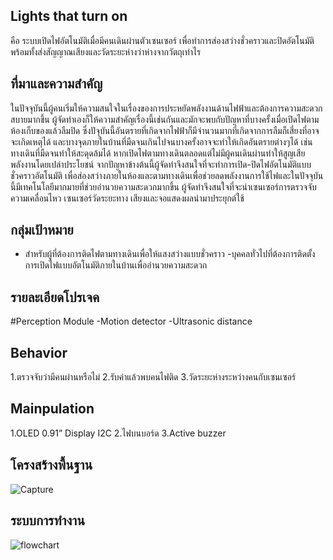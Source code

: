 ## Lights that turn on
คือ ระบบเปิดไฟอัตโนมัติเมื่อมีคนเดินผ่านตัวเซนเซอร์ เพื่อทำการส่องสว่างชั่วคราวและปิดอัตโนมัติ พร้อมทั้งส่งสัญญาณเสียงและวัดระยะห่างว่าห่างจากวัตถุเท่าไร

## ที่มาและความสำคัญ
ในปัจจุบันนี้ผู้คนเริ่มให้ความสนใจในเรื่องของการประหยัดพลังงานด้านไฟฟ้าและต้องการความสะดวกสบายมากขึ้น ผู้จัดทำเองก็ให้ความสำคัญเรื่องนี้เช่นกันและมักจะพบกับปัญหาที่บางครั้งเมื่อเปิดไฟตามห้องเก็บของแล้วลืมปิด ซึ่งปัจุบันนี้อันตรายที่เกิดจากไฟฟ้าก็มีจำนวนมากที่เกิดจากการลืมก็เสี่ยงที่อาจจะเกิดเหตุได้ และบางจุดภายในบ้านที่มืดจนเกินไปจนบางครั้งอาจจะทำให้เกิดอันตรายต่างๆได้ เช่น ทางเดินที่มืดจนทำให้สะดุดล้มได้ หากเปิดไฟตามทางเดินตลอดแต่ไม่มีผู้คนเดินผ่านทำให้สูญเสียพลังงานโดยเปล่าประโยชน์
	จากปัญหาข้างต้นนี้ผู้จัดทำจึงสนใจที่จะทำการเปิด-ปิดไฟอัตโนมัติแบบชั่วคราวอัตโนมัติ เพื่อส่องสว่างภายในห้องและตามทางเดินเพื่อช่วยลดพลังงานการใช้ไฟและในปัจจุบันนี้มีเทคโนโลยีมากมายที่ช่วยอำนวยความสะดวกมากขึ้น ผู้จัดทำจึงสนใจที่จะนำเซนเซอร์การตรวจจับความเคลื่อนไหว เซนเซอร์วัดระยะทาง เสียงและจอแสดงผลนำมาประยุกต์ใช้

## กลุ่มเป้าหมาย
- สำหรับผู้ที่ต้องการติดไฟตามทางเดินเพื่อให้แสงสว่างแบบชั่วคราว
-บุคคลทั่วไปที่ต้องการติดตั้งการเปิดไฟแบบอัตโนมัติภายในบ้านเพื่ออำนวยความสะดวก

## รายละเอียดโปรเจค
#Perception Module
-Motion detector
-Ultrasonic distance

## Behavior
1.ตรวจจับว่ามีคนผ่านหรือไม่
2.รับค่าแล้วพบคนไฟติด
3.วัดระยะห่างระหว่างคนกับเซนเซอร์

## Mainpulation
1.OLED 0.91” Display I2C
2.ไฟบนบอร์ด
3.Active buzzer

## โครงสร้างพื้นฐาน
![Capture](https://user-images.githubusercontent.com/61343377/85525627-73c37c80-b633-11ea-9d0f-da1bc34b3dce.PNG)

## ระบบการทำงาน
![flowchart](https://user-images.githubusercontent.com/61343377/85525697-82aa2f00-b633-11ea-8000-54f4025544d1.PNG)
